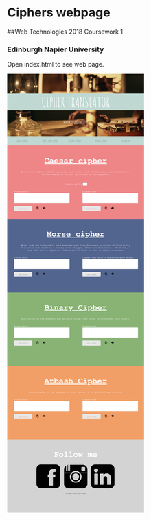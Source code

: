 # Ciphers webpage

##Web Technologies 2018 Coursework 1 

### Edinburgh Napier University

Open index.html to see web page.

![Screenshot](img/screenshot.png)
